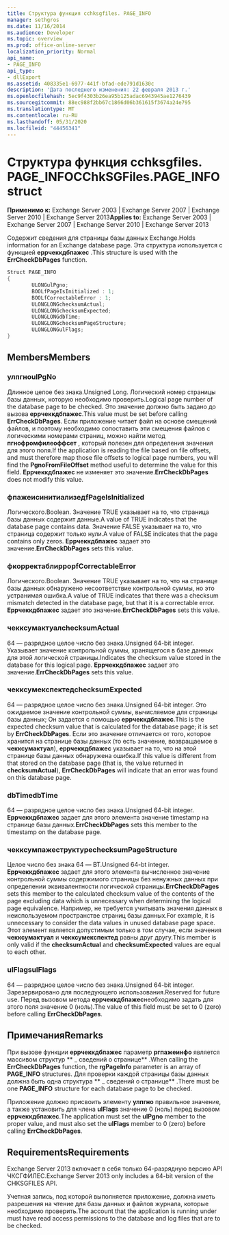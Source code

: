 ```yaml
---
title: Структура функция cchksgfiles. PAGE_INFO
manager: sethgros
ms.date: 11/16/2014
ms.audience: Developer
ms.topic: overview
ms.prod: office-online-server
localization_priority: Normal
api_name:
- PAGE_INFO
api_type:
- dllExport
ms.assetid: 408335e1-6977-441f-bfad-ede791d1630c
description: 'Дата последнего изменения: 22 февраля 2013 г.'
ms.openlocfilehash: 5ec9f4303b26ea95b125adac6943945ae1276439
ms.sourcegitcommit: 88ec988f2bb67c1866d06b361615f3674a24e795
ms.translationtype: MT
ms.contentlocale: ru-RU
ms.lasthandoff: 05/31/2020
ms.locfileid: "44456341"
---
```

# <a name="cchksgfilespage_info-struct"></a><span data-ttu-id="5d443-103">Структура функция cchksgfiles. PAGE_INFO</span><span class="sxs-lookup"><span data-stu-id="5d443-103">CChkSGFiles.PAGE_INFO struct</span></span>

<span data-ttu-id="5d443-104">**Применимо к:** Exchange Server 2003 | Exchange Server 2007 | Exchange Server 2010 | Exchange Server 2013</span><span class="sxs-lookup"><span data-stu-id="5d443-104">**Applies to:** Exchange Server 2003 | Exchange Server 2007 | Exchange Server 2010 | Exchange Server 2013</span></span>
  
<span data-ttu-id="5d443-105">Содержит сведения для страницы базы данных Exchange.</span><span class="sxs-lookup"><span data-stu-id="5d443-105">Holds information for an Exchange database page.</span></span> <span data-ttu-id="5d443-106">Эта структура используется с функцией **еррчеккдбпажес** .</span><span class="sxs-lookup"><span data-stu-id="5d443-106">This structure is used with the **ErrCheckDbPages** function.</span></span> 
  
```cs
Struct PAGE_INFO  
{
        ULONGulPgno;
        BOOLfPageIsInitialized : 1;
        BOOLfCorrectableError : 1;
        ULONGLONGchecksumActual;
        ULONGLONGchecksumExpected;
        ULONGLONGdbTime;
        ULONGLONGchecksumPageStructure;
        ULONGLONGulFlags;
}

```

## <a name="members"></a><span data-ttu-id="5d443-107">Members</span><span class="sxs-lookup"><span data-stu-id="5d443-107">Members</span></span>

### <a name="ulpgno"></a><span data-ttu-id="5d443-108">улпгно</span><span class="sxs-lookup"><span data-stu-id="5d443-108">ulPgNo</span></span>
  
<span data-ttu-id="5d443-109">Длинное целое без знака.</span><span class="sxs-lookup"><span data-stu-id="5d443-109">Unsigned Long.</span></span> <span data-ttu-id="5d443-110">Логический номер страницы базы данных, которую необходимо проверить.</span><span class="sxs-lookup"><span data-stu-id="5d443-110">Logical page number of the database page to be checked.</span></span> <span data-ttu-id="5d443-111">Это значение должно быть задано до вызова **еррчеккдбпажес**.</span><span class="sxs-lookup"><span data-stu-id="5d443-111">This value must be set before calling **ErrCheckDbPages**.</span></span> <span data-ttu-id="5d443-112">Если приложение читает файл на основе смещений файлов, и поэтому необходимо сопоставить эти смещения файлов с логическими номерами страниц, можно найти метод **пгнофромфилеоффсет** , который полезен для определения значения для этого поля.</span><span class="sxs-lookup"><span data-stu-id="5d443-112">If the application is reading the file based on file offsets, and must therefore map those file offsets to logical page numbers, you will find the **PgnoFromFileOffset** method useful to determine the value for this field.</span></span> <span data-ttu-id="5d443-113">**Еррчеккдбпажес** не изменяет это значение.</span><span class="sxs-lookup"><span data-stu-id="5d443-113">**ErrCheckDbPages** does not modify this value.</span></span> 
    
### <a name="fpageisinitialized"></a><span data-ttu-id="5d443-114">фпажеисинитиализед</span><span class="sxs-lookup"><span data-stu-id="5d443-114">fPageIsInitialized</span></span> 
  
<span data-ttu-id="5d443-115">Логического.</span><span class="sxs-lookup"><span data-stu-id="5d443-115">Boolean.</span></span> <span data-ttu-id="5d443-116">Значение TRUE указывает на то, что страница базы данных содержит данные.</span><span class="sxs-lookup"><span data-stu-id="5d443-116">A value of TRUE indicates that the database page contains data.</span></span> <span data-ttu-id="5d443-117">Значение FALSE указывает на то, что страница содержит только нули.</span><span class="sxs-lookup"><span data-stu-id="5d443-117">A value of FALSE indicates that the page contains only zeros.</span></span> <span data-ttu-id="5d443-118">**Еррчеккдбпажес** задает это значение.</span><span class="sxs-lookup"><span data-stu-id="5d443-118">**ErrCheckDbPages** sets this value.</span></span> 
    
### <a name="fcorrectableerror"></a><span data-ttu-id="5d443-119">фкорректаблиррор</span><span class="sxs-lookup"><span data-stu-id="5d443-119">fCorrectableError</span></span>
  
<span data-ttu-id="5d443-120">Логического.</span><span class="sxs-lookup"><span data-stu-id="5d443-120">Boolean.</span></span> <span data-ttu-id="5d443-121">Значение TRUE указывает на то, что на странице базы данных обнаружено несоответствие контрольной суммы, но это устранимая ошибка.</span><span class="sxs-lookup"><span data-stu-id="5d443-121">A value of TRUE indicates that there was a checksum mismatch detected in the database page, but that it is a correctable error.</span></span> <span data-ttu-id="5d443-122">**Еррчеккдбпажес** задает это значение.</span><span class="sxs-lookup"><span data-stu-id="5d443-122">**ErrCheckDbPages** sets this value.</span></span> 
    
### <a name="checksumactual"></a><span data-ttu-id="5d443-123">чекксумактуал</span><span class="sxs-lookup"><span data-stu-id="5d443-123">checksumActual</span></span>
  
<span data-ttu-id="5d443-124">64 — разрядное целое число без знака.</span><span class="sxs-lookup"><span data-stu-id="5d443-124">Unsigned 64-bit integer.</span></span> <span data-ttu-id="5d443-125">Указывает значение контрольной суммы, хранящегося в базе данных для этой логической страницы.</span><span class="sxs-lookup"><span data-stu-id="5d443-125">Indicates the checksum value stored in the database for this logical page.</span></span> <span data-ttu-id="5d443-126">**Еррчеккдбпажес** задает это значение.</span><span class="sxs-lookup"><span data-stu-id="5d443-126">**ErrCheckDbPages** sets this value.</span></span> 
    
### <a name="checksumexpected"></a><span data-ttu-id="5d443-127">чекксумекспектед</span><span class="sxs-lookup"><span data-stu-id="5d443-127">checksumExpected</span></span>
  
<span data-ttu-id="5d443-128">64 — разрядное целое число без знака.</span><span class="sxs-lookup"><span data-stu-id="5d443-128">Unsigned 64-bit integer.</span></span> <span data-ttu-id="5d443-129">Это ожидаемое значение контрольной суммы, вычисляемое для страницы базы данных; Он задается с помощью **еррчеккдбпажес**.</span><span class="sxs-lookup"><span data-stu-id="5d443-129">This is the expected checksum value that is calculated for the database page; it is set by **ErrCheckDbPages**.</span></span> <span data-ttu-id="5d443-130">Если это значение отличается от того, которое хранится на странице базы данных (то есть значение, возвращаемое в **чекксумактуал**), **еррчеккдбпажес** указывает на то, что на этой странице базы данных обнаружена ошибка.</span><span class="sxs-lookup"><span data-stu-id="5d443-130">If this value is different from that stored on the database page (that is, the value returned in **checksumActual**), **ErrCheckDbPages** will indicate that an error was found on this database page.</span></span> 
    
### <a name="dbtime"></a><span data-ttu-id="5d443-131">dbTime</span><span class="sxs-lookup"><span data-stu-id="5d443-131">dbTime</span></span>
  
<span data-ttu-id="5d443-132">64 — разрядное целое число без знака.</span><span class="sxs-lookup"><span data-stu-id="5d443-132">Unsigned 64-bit integer.</span></span> <span data-ttu-id="5d443-133">**Еррчеккдбпажес** задает для этого элемента значение timestamp на странице базы данных.</span><span class="sxs-lookup"><span data-stu-id="5d443-133">**ErrCheckDbPages** sets this member to the timestamp on the database page.</span></span> 
    
### <a name="checksumpagestructure"></a><span data-ttu-id="5d443-134">чекксумпажеструктуре</span><span class="sxs-lookup"><span data-stu-id="5d443-134">checksumPageStructure</span></span> 
  
<span data-ttu-id="5d443-135">Целое число без знака 64 — BT.</span><span class="sxs-lookup"><span data-stu-id="5d443-135">Unsigned 64-bt integer.</span></span> <span data-ttu-id="5d443-136">**Еррчеккдбпажес** задает для этого элемента вычисленное значение контрольной суммы содержимого страницы без ненужных данных при определении эквивалентности логической страницы.</span><span class="sxs-lookup"><span data-stu-id="5d443-136">**ErrCheckDbPages** sets this member to the calculated checksum value of the contents of the page excluding data which is unnecessary when determining the logical page equivalence.</span></span> <span data-ttu-id="5d443-137">Например, не требуется учитывать значения данных в неиспользуемом пространстве страниц базы данных.</span><span class="sxs-lookup"><span data-stu-id="5d443-137">For example, it is unnecessary to consider the data values in unused database page space.</span></span> <span data-ttu-id="5d443-138">Этот элемент является допустимым только в том случае, если значения **чекксумактуал** и **чекксумекспектед** равны друг другу.</span><span class="sxs-lookup"><span data-stu-id="5d443-138">This member is only valid if the **checksumActual**  and  **checksumExpected**  values are equal to each other.</span></span> 
    
### <a name="ulflags"></a><span data-ttu-id="5d443-139">ulFlags</span><span class="sxs-lookup"><span data-stu-id="5d443-139">ulFlags</span></span>
  
<span data-ttu-id="5d443-140">64 — разрядное целое число без знака.</span><span class="sxs-lookup"><span data-stu-id="5d443-140">Unsigned 64-bit integer.</span></span> <span data-ttu-id="5d443-141">Зарезервировано для последующего использования.</span><span class="sxs-lookup"><span data-stu-id="5d443-141">Reserved for future use.</span></span> <span data-ttu-id="5d443-142">Перед вызовом метода **еррчеккдбпажес**необходимо задать для этого поля значение 0 (ноль).</span><span class="sxs-lookup"><span data-stu-id="5d443-142">The value of this field must be set to 0 (zero) before calling **ErrCheckDbPages**.</span></span>
    
## <a name="remarks"></a><span data-ttu-id="5d443-143">Примечания</span><span class="sxs-lookup"><span data-stu-id="5d443-143">Remarks</span></span>

<span data-ttu-id="5d443-144">При вызове функции **еррчеккдбпажес** параметр **ргпажеинфо** является массивом структур \*\* \_ сведений о странице\*\* .</span><span class="sxs-lookup"><span data-stu-id="5d443-144">When calling the **ErrCheckDbPages** function, the **rgPageInfo**  parameter is an array of **PAGE\_INFO** structures.</span></span> <span data-ttu-id="5d443-145">Для проверки каждой страницы базы данных должна быть одна структура \*\* \_ сведений о странице\*\* .</span><span class="sxs-lookup"><span data-stu-id="5d443-145">There must be one **PAGE\_INFO** structure for each database page to be checked.</span></span> 
  
<span data-ttu-id="5d443-146">Приложение должно присвоить элементу **улпгно** правильное значение, а также установить для члена **ulFlags** значение 0 (ноль) перед вызовом **еррчеккдбпажес**.</span><span class="sxs-lookup"><span data-stu-id="5d443-146">The application must set the **ulPgno**  member to the proper value, and must also set the  **ulFlags**  member to 0 (zero) before calling **ErrCheckDbPages**.</span></span> 
  
## <a name="requirements"></a><span data-ttu-id="5d443-147">Requirements</span><span class="sxs-lookup"><span data-stu-id="5d443-147">Requirements</span></span>

<span data-ttu-id="5d443-148">Exchange Server 2013 включает в себя только 64-разрядную версию API ЧКСГФИЛЕС.</span><span class="sxs-lookup"><span data-stu-id="5d443-148">Exchange Server 2013 only includes a 64-bit version of the CHKSGFILES API.</span></span>
  
<span data-ttu-id="5d443-149">Учетная запись, под которой выполняется приложение, должна иметь разрешения на чтение для базы данных и файлов журнала, которые необходимо проверить.</span><span class="sxs-lookup"><span data-stu-id="5d443-149">The account that the application is running under must have read access permissions to the database and log files that are to be checked.</span></span>
  

